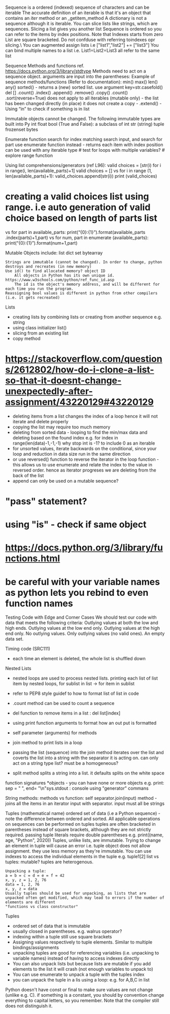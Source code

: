 Sequence is a ordered (indexed) sequence of characters and can be iterable
	The accurate definition of an iterable is that it's an object that contains
		an _iter_ method
		or an _getitem_method
	A dictionary is not a sequence although it is iterable.
	You can slice lists like strings, which are sequences. Slicing a list gives you another list
	Sequence is ordered so you can refer to the items by index positions. Note that Indexes starts from zero
	List are square bracketed. Do not confduse with referring toindexes opr slicing.\\
	You can augmented assign lists i.e ["list1","list2"] +=  ["list3"]
	You can bind multiple names to a list i.e.
	List1=List2=List3 all refer to the same list

Sequence Methods and functions ref. https://docs.python.org/3/library/stdtype
	Methods need to act on a sequence object. arguments are input into the parentheses: Example of sequence methods/functions (Refer to documentation):
	min()
	max()
	len()
	any()
	sorted() - returns a (new) sorted list. use argument key=str.casefold()
	del []
	.count()
	.index()
	.append()
	.remove()
	.copy()
	.count()
	.sort(reverse=True) does not apply to all iterables (mutable only) - the list has been changed directly (in place) it does not create a copy
	- .extend()
	- Using “in” to check if something is in list


Immutable objects cannot be changed. The following immutable types are built into Py
	int
	float
	bool (True and False): a subclass of int
	str (string)
	tuple
	frozenset
	bytes

Enumerate function
	search for index matching search input, and search for part
	use enumerate function instead - returns each item with index position
	can be used with any iterable type
	# test for loops with multiple variables?
	# explore range function

Using list comprehensions/generators (ref L96):
valid choices = [str(i) for i in range(i, len(available_parts)+1]
valid choices = []
vs
for i in range (1, len(available_parts)+1):
valid_choices.append(str(i))
print (valid_choices)
# creating a valid choices list using range. i.e auto generation of valid choice based on length of parts list
vs 
for part in available_parts:
print(“{0}:{1}”).format(available_parts .index(parts)+1,part)
vs
for num, part in enumerate (available_parts):
print(“{0}:{1}”).format(num+1,part)



Mutable Objects include:
	list
	dict
	set
	bytearray

	Strings are immutable (cannot be changed). In order to change, python destroys and recreates (in new memory)
	Use id() to find allocated memory? object ID
		All objects in Python has its own unique id. https://www.w3schools.com/python/ref_func_id.asp 
		The id is the object's memory address, and will be different for each time you run the program. 
	Reassigning bool values is different in python from other compilers (i.e. it gets recreated)

Lists
 - creating lists by combining lists or creating from another sequence e.g. string
- using class initializer list()
- slicing from an existing list
- copy method
# https://stackoverflow.com/questions/2612802/how-do-i-clone-a-list-so-that-it-doesnt-change-unexpectedly-after-assignment/43220129#43220129

- deleting items from a list changes the index of a loop hence it will not iterate and delete properly 
- copying the list may require too much memory
- deleting from sorted data - looping to find the min/max data and deleting based on the found index
e.g. for index in range(len(data)-1,-1,-1) why stop int is -1? to include 0 as an iterable
- for unsorted values, iterate backwards on the conditional, since your loop and reduction in data size run in the same direction
- or use reversed() function to reverse the iterator in the loop function - this allows us to use enumerate and relate the index to the value in reversed order. hence as iterator progreses we are deleting from the back of the list
- append can only be used on a mutable sequence?
# "pass" statement?
# using "is" - check if same object
# https://docs.python.org/3/library/functions.html
# be careful with your variable names as python lets you rebind to even function names


Testing Code with Edge and Corner Cases
We should test our code with data that meets the following criteria:
	Outlying values at both the low and high ends.
	Outlying values at the low end only.
	Outlying values at the high end only.
	No outlying values.
	Only outlying values (no valid ones).
	An empty data set.

Timing code (SRC111)
- each time an element is deleted, the whole list is shuffled down

Nested Lists
- nested loops are used to process nested lists. printing each list of list item by nested loops, for sublist in list -> for item in sublist
- refer to PEP8 style guidef to how to format list of list in code
- .count method can be used to count a sequence
- del function to remove items in a list : del list[index]

- using print function arguments to format how an out put is formatted 
- self parameter (arguments) for methods

- join method to print lists in a loop
- passing the list (sequence) into the join method iterates over the list and coverts the list into a string with the separator it is acting on. can only act on a string type list? must be a homogeneous?
- split method splits a string into a list. it defaults splits on the white space



function signatures
	*objects - you can have none or more objects
	e.g. print: sep = " ", end= "\n"sys.stdout : console
	using "generator" commans

String methods:
	methods vs function: self
	separator.join(input) method - joins all the items in an iterator input with separator. input must all be strings


Tuples
	(mathematical name) ordered set of data (i.e a Python sequence) - note the difference between ordered and sorted. All applicable operations on sequences can be performed on tuples
	tuples are often bracketed in parentheses instead of square brackets, although they are not strictly required. 
		passing tuple literals require double parentheses e.g. print((name, age, "Python", 2020))
	Tuples, unlike lists, are immutable. Trying to change an element in tuple will cause an error i.e. tuple object does not allow assignment. they use less memory as they're immutable.
	You can use indexes to access the individual elements in the tuple e.g. tuple1[2]
	list vs tuples: mutable? tuples are heterogenous.

	Unpacking a tuple:
	a = b = c = d = e = f = 42
	x, y, z = 1, 2, 76
	data = 1, 2, 76 
	x, y, z = data
	Usually tuples should be used for unpacking, as lists that are unpacked often get modified, which may lead to errors if the number of elements are different
	"functions vs class constructor" 
	
Tuples
- ordered set of data that is immutable 
- usually closed in parentheses. e.g. walrus operator?
- indexing within a tuple still use square brackets
- Assigning values respectively to tuple elements. Similar to multiple bindings/assignments
- unpacking tuples are good for referencing variables (i.e. unpacking to variable names) instead of having to access indexes directly
- You can also unpack lists but because lists are mutable if you add elements to the list it will crash (not enough variables to unpack to)
- You can use enumerate to unpack a tuple with the tuples index
- you can unpack the tuple in a lis using a loop: e.g. for A,B,C in list

	
Python doesn't have const or final to make sure values are not change (unlike e.g. C). if something is a constant, you should by convention change everything to capital letters, so you remember. Note that the compiler still does not distinguish it.
	
